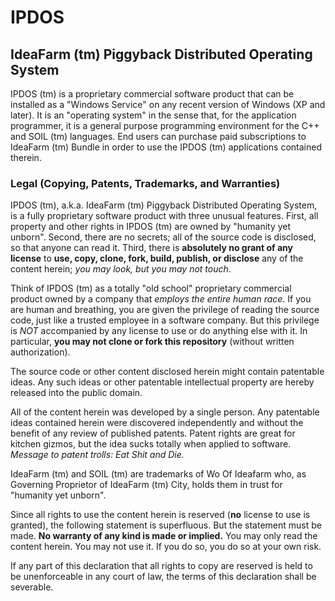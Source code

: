 

# IPDOS


## IdeaFarm (tm) Piggyback Distributed Operating System


IPDOS (tm) is a proprietary commercial software product that can be installed as a "Windows Service" on any recent version of Windows (XP and later).
It is an "operating system" in the sense that, for the application programmer, it is a general purpose programming environment for the C++ and SOIL (tm) languages.
End users can purchase paid subscriptions to IdeaFarm (tm) Bundle in order to use the IPDOS (tm) applications contained therein.


### Legal (Copying, Patents, Trademarks, and Warranties)

IPDOS (tm), a.k.a. IdeaFarm (tm) Piggyback Distributed Operating System, is a fully proprietary software product with three unusual features.
First, all property and other rights in IPDOS (tm) are owned by "humanity yet unborn".
Second, there are no secrets; all of the source code is disclosed, so that anyone can read it.
Third, there is **absolutely no grant of any license** to **use, copy, clone, fork, build, publish, or disclose** any of the content herein; *you may look, but you may not touch*.

Think of IPDOS (tm) as a totally "old school" proprietary commercial product owned by a company that *employs the entire human race*.
If you are human and breathing, you are given the privilege of reading the source code, just like a trusted employee in a software company.
But this privilege is *NOT* accompanied by any license to use or do anything else with it.
In particular, **you may not clone or fork this repository** (without written authorization).

The source code or other content disclosed herein might contain patentable ideas.
Any such ideas or other patentable intellectual property are hereby released into the public domain.

All of the content herein was developed by a single person.
Any patentable ideas contained herein were discovered independently and without the benefit of any review of published patents.
Patent rights are great for kitchen gizmos, but the idea sucks totally when applied to software.
*Message to patent trolls:  Eat Shit and Die.*

IdeaFarm (tm) and SOIL (tm) are trademarks of Wo Of Ideafarm who, as Governing Proprietor of IdeaFarm (tm) City, holds them in trust for "humanity yet unborn".

Since all rights to use the content herein is reserved (**no** license to use is granted), the following statement is superfluous.
But the statement must be made.
**No warranty of any kind is made or implied.**  You may only read the content herein.  You may not use it.  If you do so, you do so at your own risk.

If any part of this declaration that all rights to copy are reserved is held to be unenforceable in any court of law, the terms of this declaration shall be severable.

